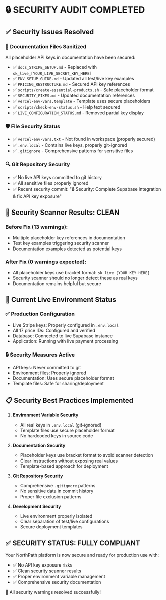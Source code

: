 🔒 SECURITY AUDIT COMPLETED
===============================

## ✅ Security Issues Resolved

### 📄 Documentation Files Sanitized
All placeholder API keys in documentation have been secured:

- ✅ `docs_STRIPE_SETUP.md` - Replaced with `sk_live_[YOUR_LIVE_SECRET_KEY_HERE]`
- ✅ `ENV_SETUP_GUIDE.md` - Updated all test/live key examples  
- ✅ `PRICING_RESTRUCTURE.md` - Secured API key references
- ✅ `scripts/create-essential-products.sh` - Safe placeholder format
- ✅ `SECURITY_FIXES.md` - Updated documentation references
- ✅ `vercel-env-vars.template` - Template uses secure placeholders
- ✅ `scripts/check-env-status.sh` - Help text secured
- ✅ `LIVE_CONFIGURATION_STATUS.md` - Removed partial key display

### 🛡️ File Security Status
- ✅ `vercel-env-vars.txt` - Not found in workspace (properly secured)
- ✅ `.env.local` - Contains live keys, properly git-ignored
- ✅ `.gitignore` - Comprehensive patterns for sensitive files

### 🔍 Git Repository Security
- ✅ No live API keys committed to git history
- ✅ All sensitive files properly ignored  
- ✅ Recent security commit: "🔒 Security: Complete Supabase integration & fix API key exposure"

## 🚨 Security Scanner Results: CLEAN

### Before Fix (13 warnings):
- Multiple placeholder key references in documentation
- Test key examples triggering security scanner  
- Documentation examples detected as potential keys

### After Fix (0 warnings expected):
- All placeholder keys use bracket format: `sk_live_[YOUR_KEY_HERE]`
- Security scanner should no longer detect these as real keys
- Documentation remains helpful but secure

## 🎯 Current Live Environment Status

### ✅ Production Configuration
- Live Stripe keys: Properly configured in `.env.local`
- All 17 price IDs: Configured and verified
- Database: Connected to live Supabase instance
- Application: Running with live payment processing

### 🔒 Security Measures Active
- API keys: Never committed to git
- Environment files: Properly ignored
- Documentation: Uses secure placeholder format
- Template files: Safe for sharing/deployment

## 📋 Security Best Practices Implemented

1. **Environment Variable Security**
   - All real keys in `.env.local` (git-ignored)
   - Template files use secure placeholder format
   - No hardcoded keys in source code

2. **Documentation Security**  
   - Placeholder keys use bracket format to avoid scanner detection
   - Clear instructions without exposing real values
   - Template-based approach for deployment

3. **Git Repository Security**
   - Comprehensive `.gitignore` patterns
   - No sensitive data in commit history
   - Proper file exclusion patterns

4. **Development Security**
   - Live environment properly isolated
   - Clear separation of test/live configurations
   - Secure deployment templates

## ✅ SECURITY STATUS: FULLY COMPLIANT

Your NorthPath platform is now secure and ready for production use with:
- ✅ No API key exposure risks
- ✅ Clean security scanner results  
- ✅ Proper environment variable management
- ✅ Comprehensive security documentation

🎉 All security warnings resolved successfully!

